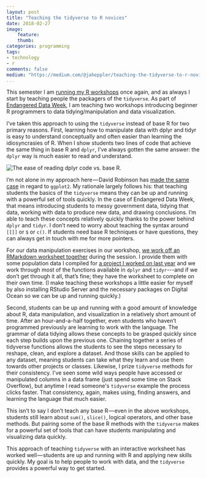 ```yaml
---
layout: post
title: "Teaching the tidyverse to R novices"
date: 2018-02-27 
image:
    feature:
    thumb:
categories: programming
tags:
- technology
- r
comments: false
medium: "https://medium.com/@jaheppler/teaching-the-tidyverse-to-r-novices-7747e8ce14e"
...
```


This semester I am [running my R workshops](https://github.com/endangereddataweek/resources) once again, and as always I start by teaching people the packagers of the `tidyverse`. As part of [Endangered Data Week](http://endangereddataweek.org/), I am teaching two workshops introducing beginner R programmers to data tidying/manipulation and data visualization.

I’ve taken this approach to using the `tidyverse` instead of base R for two primary reasons. First, learning how to manipulate data with dplyr and tidyr is easy to understand conceptually and often easier than learning the idiosyncrasies of R. When I show students two lines of code that achieve the same thing in base R and `dplyr`, I've always gotten the same answer: the `dplyr` way is much easier to read and understand.

![The ease of reading dplyr code vs. base R.](/assets/images/tidyvr.png)

I’m not alone in my approach here — David Robinson has [made the same case](http://varianceexplained.org/r/teach-tidyverse/) in regard to `ggplot2`. My rationale largely follows his: that teaching students the basics of the `tidyverse` means they can be up and running with a powerful set of tools quickly. In the case of Endangered Data Week, that means introducing students to messy government data, tidying that data, working with data to produce new data, and drawing conclusions. I’m able to teach these concepts relatively quickly thanks to the power behind `dplyr` and `tidyr`. I don’t need to worry about teaching the syntax around `[[]]` or `$` or `c()`. If students need base R techniques or have questions, they can always get in touch with me for more pointers.

For our data manipulation exercises in our workshop, [we work off an RMarkdown worksheet together](https://github.com/unolibraries/workshops/tree/master/data-manipulation-r) during the session. I provide them with some population data I compiled for [a project I worked on last year](https://github.com/hepplerj/midwest-map-population) and we work through most of the functions available in `dplyr` and `tidyr`---and if we don’t get through it all, that’s fine; they have the worksheet to complete on their own time. (I make teaching these workshops a little easier for myself by also installing RStudio Server and the necessary packages on Digital Ocean so we can be up and running quickly.)

Second, students can be up and running with a good amount of knowledge about R, data manipulation, and visualization in a relatively short amount of time. After an hour-and-a-half together, even students who haven’t programmed previously are learning to work with the language. The grammar of data tidying allows these concepts to be grasped quickly since each step builds upon the previous one. Chaining together a series of tidyverse functions allows the students to see the steps necessary to reshape, clean, and explore a dataset. And those skills can be applied to any dataset, meaning students can take what they learn and use them towards other projects or classes. Likewise, I prize `tidyverse` methods for their consistency. I’ve seen some wild ways people have accessed or manipulated columns in a data frame (just spend some time on Stack Overflow), but anytime I read someone's `tidyverse` example the process clicks faster. That consistency, again, makes using, finding answers, and learning the language that much easier.

This isn’t to say I don’t teach any base R — even in the above workshops, students still learn about `sum()`, `slice()`, logical operators, and other base methods. But pairing some of the base R methods with the `tidyverse` makes for a powerful set of tools that can have students manipulating and visualizing data quickly.

This approach of teaching `tidyverse` with an interactive worksheet has worked well — students are up and running with R and applying new skills quickly. My goal is to help people to work with data, and the `tidyverse` provides a powerful way to get started.
